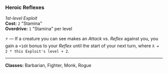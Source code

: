 ### Heroic Reflexes
*1st-level Exploit*  
**Cost:** `2` "Stamina"  
**Overdrive:** `1` "Stamina" per level  

⚡ — If a creature you can see makes an *Attack* vs. *Reflex* against you, you gain a `+1dX` bonus to your *Reflex* until the start of your next turn, where `X = 2 * this Exploit's level + 2`.

---

**Classes:** Barbarian, Fighter, Monk, Rogue
